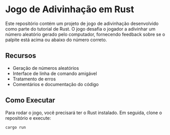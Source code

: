 # Jogo de Adivinhação em Rust

Este repositório contém um projeto de jogo de adivinhação desenvolvido como parte do tutorial de Rust. O jogo desafia o jogador a adivinhar um número aleatório gerado pelo computador, fornecendo feedback sobre se o palpite está acima ou abaixo do número correto.

## Recursos

- Geração de números aleatórios
- Interface de linha de comando amigável
- Tratamento de erros
- Comentários e documentação do código

## Como Executar

Para rodar o jogo, você precisará ter o Rust instalado. Em seguida, clone o repositório e execute:

```bash
cargo run
